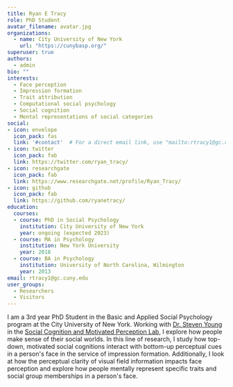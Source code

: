 ```yaml
---
title: Ryan E Tracy
role: PhD Student
avatar_filename: avatar.jpg
organizations:
  - name: City University of New York
    url: "https://cunybasp.org/"
superuser: true
authors:
  - admin
bio: ""
interests:
  - Face perception
  - Impression formation
  - Trait attribution
  - Computational social psychology
  - Social cognition
  - Mental representations of social categories
social:
- icon: envelope
  icon_pack: fas
  link: '#contact'  # For a direct email link, use "mailto:rtracy1@gc.cuny.edu".
- icon: twitter
  icon_pack: fab
  link: https://twitter.com/ryan_tracy/
- icon: researchgate
  icon_pack: fab
  link: https://www.researchgate.net/profile/Ryan_Tracy/
- icon: github
  icon_pack: fab
  link: https://github.com/ryanetracy/
education:
  courses:
  - course: PhD in Social Psychology
    institution: City University of New York
    year: ongoing (expected 2023)
  - course: MA in Psychology
    institution: New York University
    year: 2018
  - course: BA in Psychology
    institution: University of North Carolina, Wilmington
    year: 2013
email: rtracy1@gc.cuny.edu
user_groups:
  - Researchers
  - Visitors
---
```

I am a 3rd year PhD Student in the Basic and Applied Social Psychology program at the City University of New York. Working with <a href = "https://cunybasp.org/faculty#young">Dr. Steven Young</a> in the <a href = "https://sites.google.com/view/scamplab/home?authuser=2">Social Cognition and Motivated Perception Lab</a>, I explore how people make sense of their social worlds. In this line of research, I study how top-down, motivated social cognitions interact with bottom-up perceptual cues in a person's face in the service of impression formation. Additionally, I look at how the perceptual clarity of visual field information impacts face perception and explore how people mentally represent specific traits and social group memberships in a person's face.
